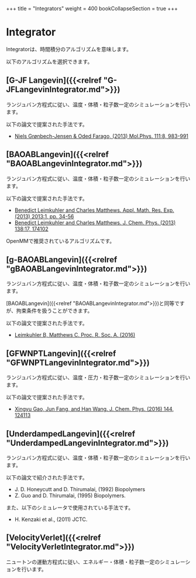 +++
title = "Integrators"
weight = 400
bookCollapseSection = true
+++

# Integrator

Integratorは、時間積分のアルゴリズムを意味します。

以下のアルゴリズムを選択できます。

## [G-JF Langevin]({{<relref "G-JFLangevinIntegrator.md">}})

ランジュバン方程式に従い、温度・体積・粒子数一定のシミュレーションを行います。

以下の論文で提案された手法です。

- [Niels Grønbech-Jensen & Oded Farago, (2013) Mol.Phys. 111:8, 983-991](https://doi.org/10.1080/00268976.2012.760055)

## [BAOABLangevin]({{<relref "BAOABLangevinIntegrator.md">}})

ランジュバン方程式に従い、温度・体積・粒子数一定のシミュレーションを行います。

以下の論文で提案された手法です。

- [Benedict Leimkuhler and Charles Matthews. Appl. Math. Res. Exp. (2013) 2013:1, pp. 34-56](https://doi.org/10.1093/amrx/abs010)
- [Benedict Leimkuhler and Charles Matthews. J. Chem. Phys. (2013) 138:17, 174102](https://doi.org/10.1063/1.4802990)

OpenMMで推奨されているアルゴリズムです。

## [g-BAOABLangevin]({{<relref "gBAOABLangevinIntegrator.md">}})

ランジュバン方程式に従い、温度・体積・粒子数一定のシミュレーションを行います。

[BAOABLangevin]({{<relref "BAOABLangevinIntegrator.md">}})と同等ですが、拘束条件を扱うことができます。

以下の論文で提案された手法です。

- [Leimkuhler B, Matthews C. Proc. R. Soc. A. (2016)](https://doi.org/10.1098/rspa.2016.0138)

## [GFWNPTLangevin]({{<relref "GFWNPTLangevinIntegrator.md">}})

ランジュバン方程式に従い、温度・圧力・粒子数一定のシミュレーションを行います。

以下の論文で提案された手法です。

- [Xingyu Gao, Jun Fang, and Han Wang. J. Chem. Phys. (2016) 144, 124113](https://doi.org/10.1063/1.4944909)

## [UnderdampedLangevin]({{<relref "UnderdampedLangevinIntegrator.md">}})

ランジュバン方程式に従い、温度・体積・粒子数一定のシミュレーションを行います。

以下の論文で紹介された手法です。

- J. D. Honeycutt and D. Thirumalai, (1992) Biopolymers
- Z. Guo and D. Thirumalai, (1995) Biopolymers.

また、以下のシミュレータで使用されている手法です。

- H. Kenzaki et al., (2011) JCTC.

## [VelocityVerlet]({{<relref "VelocityVerletIntegrator.md">}})

ニュートンの運動方程式に従い、エネルギー・体積・粒子数一定のシミュレーションを行います。
